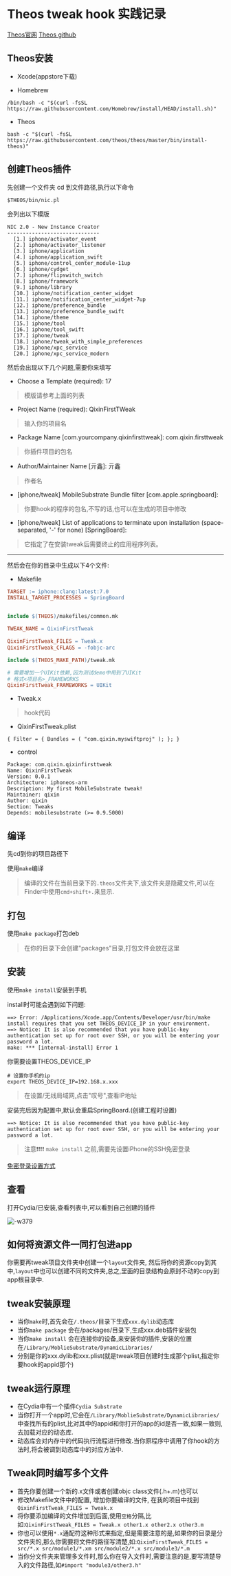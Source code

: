 # Theos tweak hook 实践记录

[Theos官网](https://theos.dev/docs/)
[Theos github](https://github.com/theos/theos)

## Theos安装

* Xcode(appstore下载)

* Homebrew

```shell
/bin/bash -c "$(curl -fsSL https://raw.githubusercontent.com/Homebrew/install/HEAD/install.sh)"
```

* Theos

```shell
bash -c "$(curl -fsSL https://raw.githubusercontent.com/theos/theos/master/bin/install-theos)"
```

## 创建Theos插件

先创建一个文件夹
cd 到文件路径,执行以下命令

```shell
$THEOS/bin/nic.pl
```

会列出以下模版

```shell
NIC 2.0 - New Instance Creator
------------------------------
  [1.] iphone/activator_event
  [2.] iphone/activator_listener
  [3.] iphone/application
  [4.] iphone/application_swift
  [5.] iphone/control_center_module-11up
  [6.] iphone/cydget
  [7.] iphone/flipswitch_switch
  [8.] iphone/framework
  [9.] iphone/library
  [10.] iphone/notification_center_widget
  [11.] iphone/notification_center_widget-7up
  [12.] iphone/preference_bundle
  [13.] iphone/preference_bundle_swift
  [14.] iphone/theme
  [15.] iphone/tool
  [16.] iphone/tool_swift
  [17.] iphone/tweak
  [18.] iphone/tweak_with_simple_preferences
  [19.] iphone/xpc_service
  [20.] iphone/xpc_service_modern
```

然后会出现以下几个问题,需要你来填写

* Choose a Template (required): 17

> 模版请参考上面的列表

* Project Name (required): QixinFirstTWeak            

> 输入你的项目名

* Package Name [com.yourcompany.qixinfirsttweak]: com.qixin.firsttweak

> 你插件项目的包名

* Author/Maintainer Name [亓鑫]: 亓鑫  

> 作者名

* [iphone/tweak] MobileSubstrate Bundle filter [com.apple.springboard]: 

> 你要hook的程序的包名,不写的话,也可以在生成的项目中修改

* [iphone/tweak] List of applications to terminate upon installation (space-separated, '-' for none) [SpringBoard]: 

> 它指定了在安装tweak后需要终止的应用程序列表。


-------


然后会在你的目录中生成以下4个文件:

* Makefile

```Makefile
TARGET := iphone:clang:latest:7.0
INSTALL_TARGET_PROCESSES = SpringBoard


include $(THEOS)/makefiles/common.mk

TWEAK_NAME = QixinFirstTweak

QixinFirstTweak_FILES = Tweak.x
QixinFirstTweak_CFLAGS = -fobjc-arc

include $(THEOS_MAKE_PATH)/tweak.mk

# 需要增加一个UIKit依赖,因为测试demo中用到了UIKit
# 格式<项目名>_FRAMEWORKS
QixinFirstTweak_FRAMEWORKS = UIKit 
```

* Tweak.x

> hook代码

* QixinFirstTweak.plist

```plist
{ Filter = { Bundles = ( "com.qixin.myswiftproj" ); }; }
```
* control

```
Package: com.qixin.qixinfirsttweak
Name: QixinFirstTweak
Version: 0.0.1
Architecture: iphoneos-arm
Description: My first MobileSubstrate tweak!
Maintainer: qixin
Author: qixin
Section: Tweaks
Depends: mobilesubstrate (>= 0.9.5000)
```

## 编译

先cd到你的项目路径下

使用`make`编译

> 编译的文件在当前目录下的`.theos`文件夹下,该文件夹是隐藏文件,可以在Finder中使用`cmd+shift+.`来显示.

## 打包

使用`make package`打包deb

> 在你的目录下会创建"packages"目录,打包文件会放在这里

## 安装

使用`make install`安装到手机

install时可能会遇到如下问题:

```shell
==> Error: /Applications/Xcode.app/Contents/Developer/usr/bin/make install requires that you set THEOS_DEVICE_IP in your environment.
==> Notice: It is also recommended that you have public-key authentication set up for root over SSH, or you will be entering your password a lot.
make: *** [internal-install] Error 1
```

你需要设置THEOS_DEVICE_IP

```shell
# 设置你手机的ip
export THEOS_DEVICE_IP=192.168.x.xxx
```
> 在设置/无线局域网,点击"叹号",查看IP地址


安装完后因为配置中,默认会重启SpringBoard.(创建工程时设置)

```
==> Notice: It is also recommended that you have public-key authentication set up for root over SSH, or you will be entering your password a lot.
```

> 注意❗️❗️❗️❗️ `make install` 之前,需要先设置iPhone的SSH免密登录

[免密登录设置方式](https://github.com/qixin1106/DevelopmentNotes/blob/master/SSH免密登录iPhone(越狱)/README.md)

## 查看

打开Cydia/已安装,查看列表中,可以看到自己创建的插件

![-w379](media/16822571485031.jpg)


## 如何将资源文件一同打包进app

你需要再tweak项目文件夹中创建一个`layout`文件夹, 然后将你的资源copy到其中,`layout`中也可以创建不同的文件夹,总之,里面的目录结构会原封不动的copy到app根目录中.

## tweak安装原理

* 当你`make`时,首先会在`/.theos/`目录下生成`xxx.dylib`动态库
* 当你`make package` 会在/packages/目录下,生成xxx.deb插件安装包
* 当你`make install` 会在连接你的设备,来安装你的插件,安装的位置在`/Library/MoblieSubstrate/DynamicLibraries/`
* 分别是你的xxx.dylib和xxx.plist(就是tweak项目创建时生成那个plist,指定你要hook的appid那个)

## tweak运行原理

* 在Cydia中有一个插件`Cydia Substrate`
* 当你打开一个app时,它会在`/Library/MoblieSubstrate/DynamicLibraries/`中查找所有的plist,比对其中的appid和你打开的app的id是否一致,如果一致则,去加载对应的动态库.
* 动态库会对内存中的代码执行流程进行修改.当你原程序中调用了你hook的方法时,将会被调到动态库中的对应方法中.

## Tweak同时编写多个文件

* 首先你要创建一个新的.x文件或者创建objc class文件(.h+.m)也可以
* 修改Makefile文件中的配置, 增加你要编译的文件, 在我的项目中找到`QixinFirstTweak_FILES = Tweak.x`
* 将你要添加编译的文件增加到后面,使用`空格`分隔,比如:`QixinFirstTweak_FILES = Tweak.x other1.x other2.x other3.m`
* 你也可以使用`*.x`通配符这种形式来指定,但是需要注意的是,如果你的目录是分文件夹的,那么你需要将文件的路径写清楚,如:`QixinFirstTweak_FILES = src/*.x src/module1/*.xm src/module2/*.x src/module3/*.m`
* 当你分文件夹来管理多文件时,那么你在导入文件时,需要注意的是,要写清楚导入的文件路径,如`#import "module3/other3.h"`

